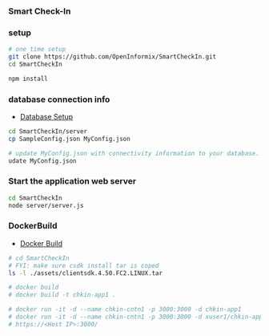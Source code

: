 ### Smart Check-In

### setup
```bash
# one time setup
git clone https://github.com/OpenInformix/SmartCheckIn.git
cd SmartCheckIn

npm install
```


### database connection info
- [Database Setup](./server/README.setup.md)
```bash
cd SmartCheckIn/server
cp SampleConfig.json MyConfig.json

# update MyConfig.json with connectivity information to your database.
udate MyConfig.json
```

### Start the application web server
```bash
cd SmartCheckIn
node server/server.js
```


### DockerBuild
- [Docker Build](./README.Docker.md)

```bash
# cd SmartCheckIn
# FYI: make sure csdk install tar is coped
ls -l ./assets/clientsdk.4.50.FC2.LINUX.tar

# docker build
# docker build -t chkin-app1 .

# docker run -it -d --name chkin-cntn1 -p 3000:3000 -d chkin-app1
# docker run -it -d --name chkin-cntn1 -p 3000:3000 -d xuser1/chkin-app1
# https://<Host IP>:3000/
```
